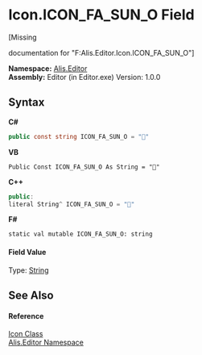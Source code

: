 # Icon.ICON_FA_SUN_O Field
 

\[Missing <summary> documentation for "F:Alis.Editor.Icon.ICON_FA_SUN_O"\]

**Namespace:**&nbsp;<a href="b150ade4-39de-a232-5f06-d3cdc1b2c538">Alis.Editor</a><br />**Assembly:**&nbsp;Editor (in Editor.exe) Version: 1.0.0

## Syntax

**C#**<br />
``` C#
public const string ICON_FA_SUN_O = ""
```

**VB**<br />
``` VB
Public Const ICON_FA_SUN_O As String = ""
```

**C++**<br />
``` C++
public:
literal String^ ICON_FA_SUN_O = ""
```

**F#**<br />
``` F#
static val mutable ICON_FA_SUN_O: string
```


#### Field Value
Type: <a href="https://docs.microsoft.com/dotnet/api/system.string" target="_blank">String</a>

## See Also


#### Reference
<a href="cc0f883c-67f8-f772-c6d7-a60b129f22a7">Icon Class</a><br /><a href="b150ade4-39de-a232-5f06-d3cdc1b2c538">Alis.Editor Namespace</a><br />